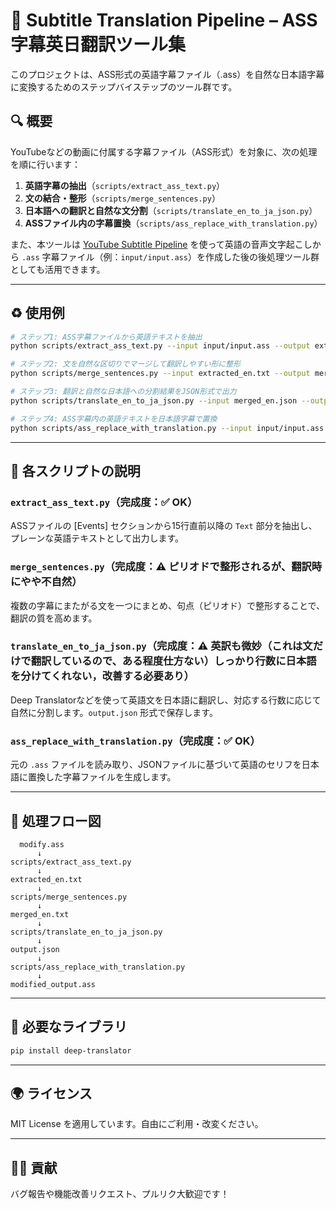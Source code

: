 # 🎥 Subtitle Translation Pipeline – ASS字幕英日翻訳ツール集

このプロジェクトは、ASS形式の英語字幕ファイル（.ass）を自然な日本語字幕に変換するためのステップバイステップのツール群です。

## 🔍 概要

YouTubeなどの動画に付属する字幕ファイル（ASS形式）を対象に、次の処理を順に行います：

1. **英語字幕の抽出**（`scripts/extract_ass_text.py`）
2. **文の結合・整形**（`scripts/merge_sentences.py`）
3. **日本語への翻訳と自然な文分割**（`scripts/translate_en_to_ja_json.py`）
4. **ASSファイル内の字幕置換**（`scripts/ass_replace_with_translation.py`）

また、本ツールは [YouTube Subtitle Pipeline](http://github.com/ty70/youtube-subtitle-pipeline.git) を使って英語の音声文字起こしから `.ass` 字幕ファイル（例：`input/input.ass`）を作成した後の後処理ツール群としても活用できます。

---

## ♻️ 使用例

```bash
# ステップ1: ASS字幕ファイルから英語テキストを抽出
python scripts/extract_ass_text.py --input input/input.ass --output extracted_en.txt

# ステップ2: 文を自然な区切りでマージして翻訳しやすい形に整形
python scripts/merge_sentences.py --input extracted_en.txt --output merged_en.json

# ステップ3: 翻訳と自然な日本語への分割結果をJSON形式で出力
python scripts/translate_en_to_ja_json.py --input merged_en.json --output output.json

# ステップ4: ASS字幕内の英語テキストを日本語字幕で置換
python scripts/ass_replace_with_translation.py --input input/input.ass --json output.json --output modified_output.ass
```

---

## 🔧 各スクリプトの説明

### `extract_ass_text.py`（完成度：✅ OK）
ASSファイルの [Events] セクションから15行直前以降の `Text` 部分を抽出し、プレーンな英語テキストとして出力します。

### `merge_sentences.py`（完成度：⚠ ピリオドで整形されるが、翻訳時にやや不自然）
複数の字幕にまたがる文を一つにまとめ、句点（ピリオド）で整形することで、翻訳の質を高めます。

### `translate_en_to_ja_json.py`（完成度：⚠ 英訳も微妙（これは文だけで翻訳しているので、ある程度仕方ない）しっかり行数に日本語を分けてくれない，改善する必要あり）
Deep Translatorなどを使って英語文を日本語に翻訳し、対応する行数に応じて自然に分割します。`output.json` 形式で保存します。

### `ass_replace_with_translation.py`（完成度：✅ OK）
元の `.ass` ファイルを読み取り、JSONファイルに基づいて英語のセリフを日本語に置換した字幕ファイルを生成します。

---

## 🧽 処理フロー図

```
  modify.ass
      ↓
scripts/extract_ass_text.py
      ↓
extracted_en.txt
      ↓
scripts/merge_sentences.py
      ↓
merged_en.txt
      ↓
scripts/translate_en_to_ja_json.py
      ↓
output.json
      ↓
scripts/ass_replace_with_translation.py
      ↓
modified_output.ass
```

---

## 🚀 必要なライブラリ

```bash
pip install deep-translator
```

---

## 🌍 ライセンス

MIT License を適用しています。自由にご利用・改変ください。

---

## 🙇‍♂️ 貢献

バグ報告や機能改善リクエスト、プルリク大歓迎です！

